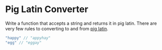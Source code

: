# Pig Latin Converter

Write a function that accepts a string and returns it in pig latin. There are very few rules to converting to and from [pig latin](http://en.wikipedia.org/wiki/Pig_Latin).

```js
"happy" // "appyhay"
"egg" // "eggay"
```

